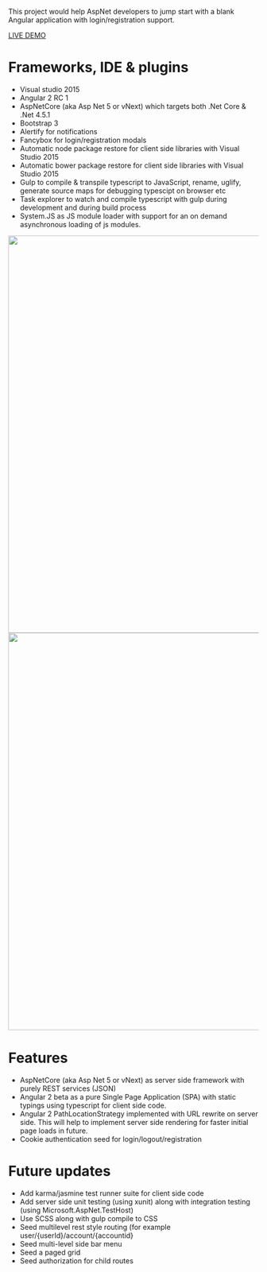 This project would help AspNet developers to jump start with a blank Angular application with login/registration support.

<a href="http://aancseed.azurewebsites.net/account/login" target="_blank">LIVE DEMO</a>

Frameworks, IDE & plugins
====================
* Visual studio 2015
* Angular 2 RC 1
* AspNetCore (aka Asp Net 5 or vNext) which targets both .Net Core & .Net 4.5.1
* Bootstrap 3
* Alertify for notifications
* Fancybox for login/registration modals
* Automatic node package restore for client side libraries with Visual Studio 2015
* Automatic bower package restore for client side libraries with Visual Studio 2015
* Gulp to compile & transpile typescript to JavaScript, rename, uglify, generate source maps for debugging typescipt on browser etc
* Task explorer to watch and compile typescript with gulp during development and during build process
* System.JS as JS module loader with support for an on demand asynchronous loading of js modules.

<img src="https://raw.githubusercontent.com/justcoding121/AspNetCore-Angular2-Seed/master/screenshots/login.PNG" width="800px">
<img src="https://raw.githubusercontent.com/justcoding121/AspNetCore-Angular2-Seed/master/screenshots/home.PNG" width="800px">

Features
=======
* AspNetCore (aka Asp Net 5 or vNext) as server side framework with purely REST services (JSON)
* Angular 2 beta as a pure Single Page Application (SPA) with static typings using typescript for client side code.
* Angular 2 PathLocationStrategy implemented with URL rewrite on server side. This will help to implement server side rendering for faster initial page loads in future.
* Cookie authentication seed for login/logout/registration

Future updates
=============
* Add karma/jasmine test runner suite for client side code
* Add server side unit testing (using xunit) along with integration testing (using Microsoft.AspNet.TestHost) 
* Use SCSS along with gulp compile to CSS
* Seed multilevel rest style routing (for example user/{userId}/account/{accountid}
* Seed multi-level side bar menu
* Seed a paged grid
* Seed authorization for child routes
